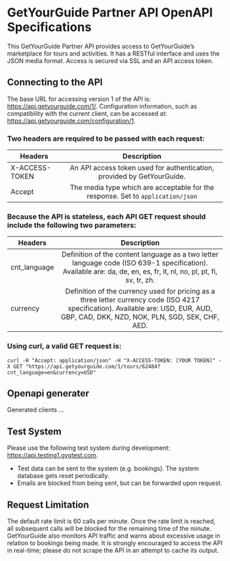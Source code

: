 # GetYourGuide Partner API OpenAPI Specifications
This GetYourGuide Partner API provides access to GetYourGuide’s marketplace for tours and activities. 
It has a RESTful interface and uses the JSON media format. Access is secured via SSL and an API access token.

## Connecting to the API

The base URL for accessing version 1 of the API is: https://api.getyourguide.com/1/. Configuration information, such as compatibility with the current client, can be accessed at: https://api.getyourguide.com/configuration/1.


### Two headers are required to be passed with each request:

| Headers        | Description |
| -------------- |:-----------:|
| X-ACCESS-TOKEN | An API access token used for authentication, provided by GetYourGuide. |
| Accept | The media type which are acceptable for the response. Set to `application/json` |



### Because the API is stateless, each API GET request should include the following two parameters:

| Headers        | Description |
| -------------- |:-----------:|
| cnt_language | Definition of the content language as a two letter language code (ISO 639-1 specification). Available are: da, de, en, es, fr, it, nl, no, pl, pt, fi, sv, tr, zh. |
| currency | Definition of the currency used for pricing as a three letter currency code (ISO 4217 specification). Available are: USD, EUR, AUD, GBP, CAD, DKK, NZD, NOK, PLN, SGD, SEK, CHF, AED. |

### Using curl, a valid GET request is:

`curl -H "Accept: application/json" -H "X-ACCESS-TOKEN: [YOUR TOKEN]" -X GET "https://api.getyourguide.com/1/tours/62484?cnt_language=en&currency=USD"`

## Openapi generater
Generated clients ...

## Test System
Please use the following test system during development: https://api.testing1.gygtest.com.

- Test data can be sent to the system (e.g. bookings). The system database gets reset periodically.
- Emails are blocked from being sent, but can be forwarded upon request.

## Request Limitation
The default rate limit is 60 calls per minute. Once the rate limit is reached, all subsequent calls will be blocked for the remaining time of the minute. GetYourGuide also monitors API traffic and warns about excessive usage in relation to bookings being made. It is strongly encouraged to access the API in real-time; please do not scrape the API in an attempt to cache its output.